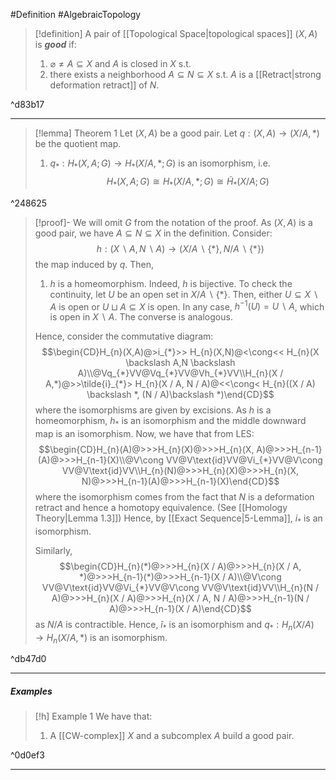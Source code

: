#Definition #AlgebraicTopology 

> [!definition]
> A pair of [[Topological Space|topological spaces]] $(X,A)$ is ***good*** if:
> 1. $\varnothing\neq A\subseteq X$ and $A$ is closed in $X$ s.t.
> 2. there exists a neighborhood $A\subseteq N\subseteq X$ s.t. $A$ is a [[Retract|strong deformation retract]] of $N$.

^d83b17

---
> [!lemma] Theorem 1
> Let $(X,A)$ be a good pair. Let $q:(X,A)\to(X / A,*)$ be the quotient map. 
> 1. $q_{*}:H_{*}(X,A;G)\to H_{*}(X / A,*;G)$ is an isomorphism, i.e. $$H_{*}(X, A ; G)\cong H_{*}(X / A,*;G)\cong \tilde{H}_{*}(X/ A;G)$$

^248625

> [!proof]-
> We will omit $G$ from the notation of the proof. As $(X,A)$ is a good pair, we have $A\subseteq N\subseteq X$ in the definition. Consider: $$h:(X \backslash A,N \backslash A)\to(X / A\backslash \{ * \}, N / A \backslash \{ * \})$$ the map induced by $q$. Then, 
> 1. $h$ is a homeomorphism. Indeed, $h$ is bijective. To check the continuity, let $U$ be an open set in $X  / A \backslash \{ * \}$. Then, either $U\subseteq X \backslash A$ is open or $U\sqcup A \subseteq X$ is open. In any case, $h^{-1}(U)=U \backslash A$, which is open in $X \backslash A$. The converse is analogous.
> 
> Hence, consider the commutative diagram: $$\begin{CD}H_{n}(X,A)@>i_{*}>> H_{n}(X,N)@<\cong<< H_{n}(X \backslash A,N \backslash A)\\@Vq_{*}VV@Vq_{*}VV@Vh_{*}VV\\H_{n}(X / A,*)@>>\tilde{i}_{*}> H_{n}(X / A, N / A)@<<\cong< H_{n}((X / A) \backslash *, (N / A)\backslash *)\end{CD}$$where the isomorphisms are given by excisions. As $h$ is a homeomorphism, $h_{*}$ is an isomorphism and the middle downward map is an isomorphism. Now, we have that from LES: $$\begin{CD}H_{n}(A)@>>>H_{n}(X)@>>>H_{n}(X, A)@>>>H_{n-1}(A)@>>>H_{n-1}(X)\\@V\cong VV@V\text{id}VV@Vi_{*}VV@V\cong VV@V\text{id}VV\\H_{n}(N)@>>>H_{n}(X)@>>>H_{n}(X, N)@>>>H_{n-1}(A)@>>>H_{n-1}(X)\end{CD}$$where the isomorphism comes from the fact that $N$ is a deformation retract and hence a homotopy equivalence. (See [[Homology Theory|Lemma 1.3]]) Hence, by [[Exact Sequence|5-Lemma]], $i_{*}$ is an isomorphism.
> 
> Similarly, $$\begin{CD}H_{n}(*)@>>>H_{n}(X / A)@>>>H_{n}(X / A, *)@>>>H_{n-1}(*)@>>>H_{n-1}(X / A)\\@V\cong VV@V\text{id}VV@Vi_{*}VV@V\cong VV@V\text{id}VV\\H_{n}(N / A)@>>>H_{n}(X / A)@>>>H_{n}(X / A, N / A)@>>>H_{n-1}(N / A)@>>>H_{n-1}(X / A)\end{CD}$$
> as $N / A$ is contractible. Hence, $\tilde{i}_{*}$ is an isomorphism and $q_{*}:H_{n}(X / A)\to H_{n}( X / A, *)$ is an isomorphism.
> 
> 

^db47d0

---
##### Examples
> [!h] Example 1
> We have that:
> 1. A [[CW-complex]] $X$ and a subcomplex $A$ build a good pair.

^0d0ef3

---